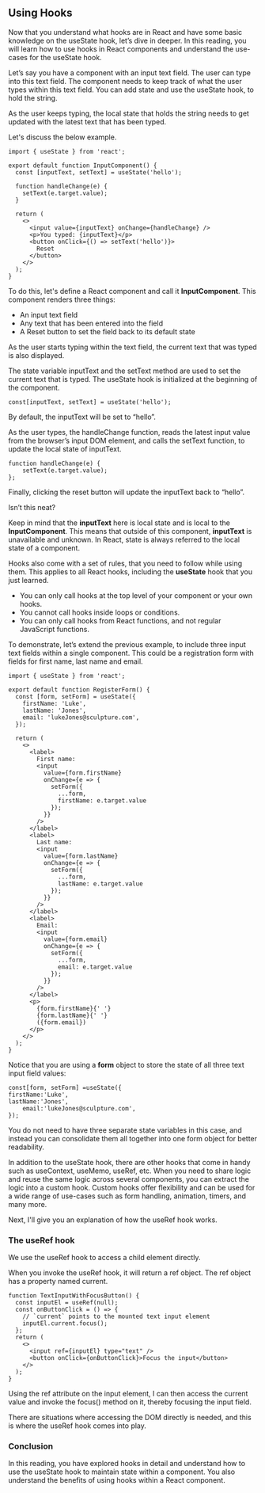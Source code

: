 ## Using Hooks

Now that you understand what hooks are in React and have some basic knowledge on the useState hook, let’s dive in deeper. In this reading, you will learn how to use hooks in React components and understand the use-cases for the useState hook.

Let’s say you have a component with an input text field. The user can type into this text field. The component needs to keep track of what the user types within this text field. You can add state and use the useState hook, to hold the string.

As the user keeps typing, the local state that holds the string needs to get updated with the latest text that has been typed.

Let's discuss the below example.

```
import { useState } from 'react';

export default function InputComponent() { 
  const [inputText, setText] = useState('hello'); 

  function handleChange(e) { 
    setText(e.target.value); 
  } 

  return ( 
    <> 
      <input value={inputText} onChange={handleChange} /> 
      <p>You typed: {inputText}</p> 
      <button onClick={() => setText('hello')}> 
        Reset 
      </button> 
    </> 
  ); 
} 
```
To do this, let's define a React component and call it **InputComponent**. This component renders three things:

- An input text field 
- Any text that has been entered into the field 
- A Reset button to set the field back to its default state 

As the user starts typing within the text field, the current text that was typed is also displayed.

The state variable inputText and the setText method are used to set the current text that is typed. The useState hook is initialized at the beginning of the component.
```
const[inputText, setText] = useState('hello');
```
By default, the inputText will be set to “hello”.

As the user types, the handleChange function, reads the latest input value from the browser’s input DOM element, and calls the setText function, to update the local state of inputText.
```
function handleChange(e) {
    setText(e.target.value);
};
```
Finally, clicking the reset button will update the inputText back to “hello”. 

Isn’t this neat?

Keep in mind that the **inputText** here is local state and is local to the **InputComponent**. This means that outside of this component, **inputText** is unavailable and unknown. In React, state is always referred to the local state of a component.

Hooks also come with a set of rules, that you need to follow while using them. This applies to all React hooks, including the **useState** hook that you just learned.

- You can only call hooks at the top level of your component or your own hooks. 
- You cannot call hooks inside loops or conditions. 
- You can only call hooks from React functions, and not regular JavaScript functions. 

To demonstrate, let’s extend the previous example, to include three input text fields within a single component. This could be a registration form with fields for first name, last name and email. 
```
import { useState } from 'react'; 

export default function RegisterForm() { 
  const [form, setForm] = useState({ 
    firstName: 'Luke', 
    lastName: 'Jones', 
    email: 'lukeJones@sculpture.com', 
  }); 

  return ( 
    <> 
      <label> 
        First name: 
        <input 
          value={form.firstName} 
          onChange={e => { 
            setForm({ 
              ...form, 
              firstName: e.target.value 
            }); 
          }} 
        /> 
      </label> 
      <label> 
        Last name: 
        <input 
          value={form.lastName} 
          onChange={e => { 
            setForm({ 
              ...form, 
              lastName: e.target.value 
            }); 
          }} 
        /> 
      </label> 
      <label> 
        Email: 
        <input 
          value={form.email} 
          onChange={e => { 
            setForm({ 
              ...form, 
              email: e.target.value 
            }); 
          }} 
        /> 
      </label> 
      <p> 
        {form.firstName}{' '} 
        {form.lastName}{' '} 
        ({form.email})
      </p> 
    </> 
  ); 
} 
```
Notice that you are using a **form** object to store the state of all three text input field values:
```
const[form, setForm] =useState({
firstName:'Luke',
lastName:'Jones',
    email:'lukeJones@sculpture.com',
});
```
You do not need to have three separate state variables in this case, and instead you can consolidate them all together into one form object for better readability.

In addition to the useState hook, there are other hooks that come in handy such as useContext, useMemo, useRef, etc. When you need to share logic and reuse the same logic across several components, you can extract the logic into a custom hook. Custom hooks offer flexibility and can be used for a wide range of use-cases such as form handling, animation, timers, and many more. 

Next, I'll give you an explanation of how the useRef hook works.

### The useRef hook
We use the useRef hook to access a child element directly.

When you invoke the useRef hook, it will return a ref object. The ref object has a property named current.
```
function TextInputWithFocusButton() {
  const inputEl = useRef(null);
  const onButtonClick = () => {
    // `current` points to the mounted text input element
    inputEl.current.focus();
  };
  return (
    <>
      <input ref={inputEl} type="text" />
      <button onClick={onButtonClick}>Focus the input</button>
    </>
  );
}
```
Using the ref attribute on the input element, I can then access the current value and invoke the focus() method on it, thereby focusing the input field.

There are situations where accessing the DOM directly is needed, and this is where the useRef hook comes into play.

### Conclusion
In this reading, you have explored hooks in detail and understand how to use the useState hook to maintain state within a component. You also understand the benefits of using hooks within a React component.

